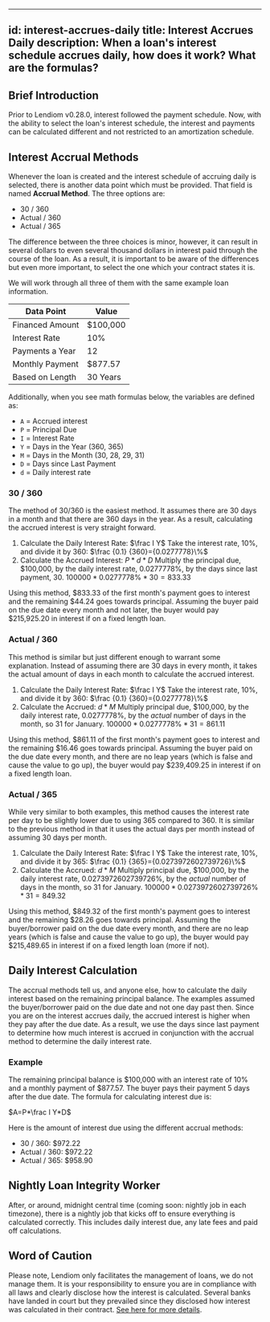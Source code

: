 <!-- import InterestAccrualExample from '@site/src/components/interestAccrualExample'; -->

---
id: interest-accrues-daily
title: Interest Accrues Daily
description: When a loan's interest schedule accrues daily, how does it work? What are the formulas?
---

## Brief Introduction
Prior to Lendiom v0.28.0, interest followed the payment schedule. Now, with the ability to select the loan's interest schedule, the interest and payments can be calculated different and not restricted to an amortization schedule.

## Interest Accrual Methods
Whenever the loan is created and the interest schedule of accruing daily is selected, there is another data point which must be provided. That field is named **Accrual Method**. The three options are:

* 30 / 360
* Actual / 360
* Actual / 365

The difference between the three choices is minor, however, it can result in several dollars to even several thousand dollars in interest paid through the course of the loan. As a result, it is important to be aware of the differences but even more important, to select the one which your contract states it is.

We will work through all three of them with the same example loan information. 

| Data Point   | Value       |
| -----------  | ----------- |
| Financed Amount | $100,000 |
| Interest Rate   | 10%      |
| Payments a Year | 12       |
| Monthly Payment | $877.57  |
| Based on Length | 30 Years |

Additionally, when you see math formulas below, the variables are defined as:

* `A` = Accrued interest
* `P` = Principal Due
* `I` = Interest Rate
* `Y` = Days in the Year (360, 365)
* `M` = Days in the Month (30, 28, 29, 31)
* `D` = Days since Last Payment
* `d` = Daily interest rate

### 30 / 360
The method of 30/360 is the easiest method. It assumes there are 30 days in a month and that there are 360 days in the year. As a result, calculating the accrued interest is very straight forward.

1. Calculate the Daily Interest Rate: $\frac I Y$ Take the interest rate, 10%, and divide it by 360: $\frac {0.1} {360}={0.0277778}\%$
2. Calculate the Accrued Interest: $P*d*D$ Multiply the principal due, \$100,000, by the daily interest rate, 0.0277778\%, by the days since last payment, 30. ${100000}*{0.0277778\%}*30={833.33}$

Using this method, \$833.33 of the first month's payment goes to interest and the remaining $44.24 goes towards principal. Assuming the buyer paid on the due date every month and not later, the buyer would pay $215,925.20 in interest if on a fixed length loan.

### Actual / 360
This method is similar but just different enough to warrant some explanation. Instead of assuming there are 30 days in every month, it takes the actual amount of days in each month to calculate the accrued interest.

1. Calculate the Daily Interest Rate: $\frac I Y$ Take the interest rate, 10%, and divide it by 360: $\frac {0.1} {360}={0.0277778}\%$
2. Calculate the Accrued: $d*M$ Multiply principal due, \$100,000\, by the daily interest rate, 0.0277778\%, by the *actual* number of days in the month, so 31 for January. ${100000}*{0.0277778}\%*{31}={861.11}$

Using this method, \$861.11 of the first month's payment goes to interest and the remaining \$16.46 goes towards principal. Assuming the buyer paid on the due date every month, and there are no leap years (which is false and cause the value to go up), the buyer would pay \$239,409.25 in interest if on a fixed length loan.

### Actual / 365
While very similar to both examples, this method causes the interest rate per day to be slightly lower due to using 365 compared to 360. It is similar to the previous method in that it uses the actual days per month instead of assuming 30 days per month.

1. Calculate the Daily Interest Rate: $\frac I Y$ Take the interest rate, 10%, and divide it by 365: $\frac {0.1} {365}={0.0273972602739726}\%$
2. Calculate the Accrued: $d*M$ Multiply principal due, \$100,000\, by the daily interest rate, 0.0273972602739726\%, by the *actual* number of days in the month, so 31 for January. ${100000}*{0.0273972602739726}\%*{31}={849.32}$

Using this method, \$849.32 of the first month's payment goes to interest and the remaining \$28.26 goes towards principal. Assuming the buyer/borrower paid on the due date every month, and there are no leap years (which is false and cause the value to go up), the buyer would pay $215,489.65 in interest if on a fixed length loan (more if not).

## Daily Interest Calculation
The accrual methods tell us, and anyone else, how to calculate the daily interest based on the remaining principal balance. The examples assumed the buyer/borrower paid on the due date and not one day past then. Since you are on the interest accrues daily, the accrued interest is higher when they pay after the due date. As a result, we use the days since last payment to determine how much interest is accrued in conjunction with the accrual method to determine the daily interest rate.

### Example

The remaining principal balance is \$100,000 with an interest rate of 10% and a monthly payment of \$877.57. The buyer pays their payment 5 days after the due date. The formula for calculating interest due is:

$A=P*\frac I Y*D$

Here is the amount of interest due using the different accrual methods:
* 30 / 360: \$972.22
* Actual / 360: \$972.22
* Actual / 365: \$958.90

## Nightly Loan Integrity Worker
After, or around, midnight central time (coming soon: nightly job in each timezone), there is a nightly job that kicks off to ensure everything is calculated correctly. This includes daily interest due, any late fees and paid off calculations.

## Word of Caution
Please note, Lendiom only facilitates the management of loans, we do not manage them. It is your responsibility to ensure you are in compliance with all laws and clearly disclose how the interest is calculated. Several banks have landed in court but they prevailed since they disclosed how interest was calculated in their contract. [See here for more details](https://www.martindale.com/banking-financial-services/article_Lerch-Early-Brewer-Chartered_1610522.htm).

<!-- ## Interactive Example
TODO: this
<InterestAccrualExample /> -->
